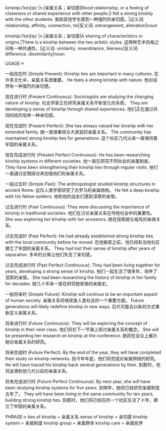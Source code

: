kinship:/ˈkɪnʃɪp/ |n.|亲属关系；亲切感|Blood relationship, or a feeling of closeness or shared experience with other people.|I felt a strong kinship with the other students. 我和其他学生感到一种强烈的亲切感。|近义词: relationship, affinity, connection, tie|反义词: estrangement, alienation|noun

kinship:/ˈkɪnʃɪp/ |n.|亲属关系；亲切感|A sharing of characteristics or origins.|There is a kinship between the two artistic styles. 这两种艺术风格之间有一种共通性。|近义词: similarity, resemblance, likeness|反义词: difference, dissimilarity|noun


USAGE->

一般现在时 (Simple Present):
Kinship ties are important in many cultures.  在许多文化中，亲属关系很重要。
He feels a strong kinship with nature. 他对自然有一种强烈的亲切感。

现在进行时 (Present Continuous):
Sociologists are studying the changing nature of kinship. 社会学家正在研究亲属关系不断变化的本质。
They are developing a sense of kinship through shared experiences. 他们正在通过共同的经历培养一种亲切感。

现在完成时 (Present Perfect):
She has always valued her kinship with her extended family. 她一直很重视与大家庭的亲属关系。
The community has maintained strong kinship ties for generations. 这个社区几代以来一直保持着牢固的亲属关系。

现在完成进行时 (Present Perfect Continuous):
He has been researching kinship systems in different societies. 他一直在研究不同社会的亲属制度。
They have been strengthening their kinship ties through regular visits. 他们一直通过定期探访来加强他们的亲属关系。

一般过去时 (Simple Past):
The anthropologist studied kinship structures in ancient Rome.  这位人类学家研究了古罗马的亲属结构。
He felt a deep kinship with his fellow soldiers. 他和他的战友们感到深厚的亲情。

过去进行时 (Past Continuous):
They were discussing the importance of kinship in traditional societies. 他们在讨论亲属关系在传统社会中的重要性。
She was exploring her kinship with her ancestors. 她在探索她与祖先的亲缘关系。

过去完成时 (Past Perfect):
He had already established strong kinship ties with the local community before he moved. 在他搬家之前，他已经和当地社区建立了牢固的亲属关系。
They had lost their sense of kinship after years of separation.  多年的分离让他们失去了亲切感。

过去完成进行时 (Past Perfect Continuous):
They had been living together for years, developing a strong sense of kinship.  他们一起生活了很多年，培养了深厚的亲情。
She had been researching the history of kinship in her family for decades. 她几十年来一直在研究她家族的亲属史。

一般将来时 (Simple Future):
Kinship will continue to be an important aspect of human society. 亲属关系将继续是人类社会的一个重要方面。
Future generations will likely redefine kinship in new ways.  后代可能会以新的方式重新定义亲属关系。

将来进行时 (Future Continuous):
They will be exploring the concept of kinship in their next class. 他们将在下一节课上探讨亲属关系的概念。
She will be presenting her research on kinship at the conference. 她将在会议上展示她对亲属关系的研究。

将来完成时 (Future Perfect):
By the end of the year, they will have completed their study on kinship networks. 到今年年底，他们将完成对亲属网络的研究。
He will have traced his kinship back several generations by then. 到那时，他将追溯到他几代以前的亲属关系。

将来完成进行时 (Future Perfect Continuous):
By next year, she will have been studying kinship systems for five years. 到明年，她将已经研究亲属制度五年了。
They will have been living in the same community for ten years, building strong kinship ties. 到那时，他们将已经在同一个社区生活了十年，建立了牢固的亲属关系。


PHRASE->
ties of kinship = 亲属关系
sense of kinship = 亲切感
kinship system = 亲属制度
kinship group = 亲属群体
kinship care = 亲属抚养
